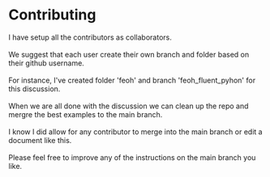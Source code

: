 # Contributing 
I have setup all the contributors as collaborators.
<br><br>
We suggest that each user create their own branch and folder based on their github username.<br><br>
For instance, I've created folder 'feoh' and branch 'feoh_fluent_pyhon' for this discussion.<br><br>
When we are all done with the discussion we can clean up the repo and mergre the best examples to the main branch. <br><br>
I know I did allow for any contributor to merge into the main branch or edit a document like this. <br><br>
Please feel free to improve any of the instructions on the main branch you like.
